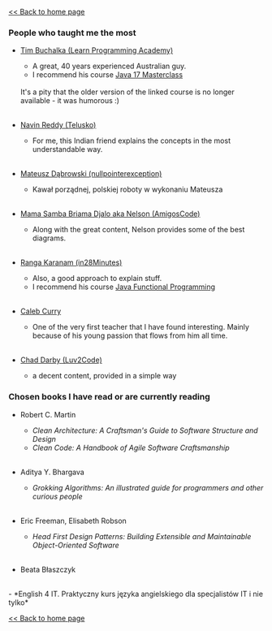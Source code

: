 [<< Back to home page](https://github.com/PawelBugiel)

### People who taught me the most

- [Tim Buchalka (Learn Programming Academy)](https://www.timbuchalka.com/)
  - A great, 40 years experienced Australian guy. 
  - I recommend his course [Java 17 Masterclass](https://www.udemy.com/share/101Wdq3@5-6JiX32tqcqFrblDvGj75-uqlBJHKzzRqfpuTf-gqVUfoWKToKZoyyQxE_eS-ClGw==/)
  <br>
  It's a pity that the older version of the linked course is no longer available - it was humorous :)
  <br><br>
  
- [Navin Reddy (Telusko)](https://telusko.com/) 
  - For me, this Indian friend explains the concepts in the most understandable way.
  <br><br>

- [Mateusz Dąbrowski (nullpointerexception)](https://nullpointerexception.pl/)
  - Kawał porządnej, polskiej roboty w wykonaniu Mateusza
    <br><br>
  
- [Mama Samba Briama Djalo aka Nelson (AmigosCode)](https://www.amigoscode.com/) 
  - Along with the great content, Nelson provides some of the best diagrams.
    <br><br>

- [Ranga Karanam (in28Minutes)](https://www.in28minutes.com/) 
  - Also, a good approach to explain stuff. 
  - I recommend his course [Java Functional Programming](https://www.udemy.com/share/1026403@l1-B0uRs44agbZtspwO5isCm_mkGMdUsDxAKB2HkFh3xIaYP8oYSehYOQrr2ah53Kw==/)
    <br><br>

- [Caleb Curry](https://www.calebcurry.com/)
  - One of the very first teacher that I have found interesting. Mainly because of his young passion that flows from him all time.
    <br><br>
  
- [Chad Darby (Luv2Code)](https://luv2code.com/) 
  - a decent content, provided in a simple way



### Chosen books I have read or are currently reading 

- Robert C. Martin
  - *Clean Architecture: A Craftsman's Guide to Software Structure and Design*
  - *Clean Code: A Handbook of Agile Software Craftsmanship*
    <br><br>

- Aditya Y. Bhargava
  - *Grokking Algorithms: An illustrated guide for programmers and other curious people*
    <br><br>

- Eric Freeman, Elisabeth Robson
  - *Head First Design Patterns: Building Extensible and Maintainable Object-Oriented Software*
  <br><br>

- Beata Błaszczyk
<br>
  - *English 4 IT. Praktyczny kurs języka angielskiego dla specjalistów IT i nie tylko*

[<< Back to home page](../README.md)


  
